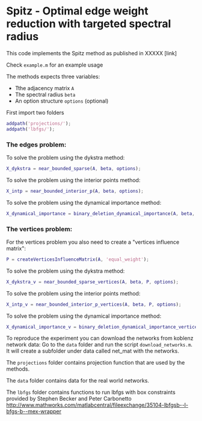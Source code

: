 Spitz - Optimal edge weight reduction with targeted spectral radius
======================
This code implements the Spitz method as published in XXXXX [link]

Check `example.m` for an example usage

The methods expects three variables: 
* Tthe adjacency matrix `A` 
* The spectral radius `beta`
* An option structure `options` (optional)

First import two folders
```matlab
addpath('projections/'); 
addpath('lbfgs/');
``` 

### The edges problem:
To solve the problem using the dykstra method:
```matlab
X_dykstra = near_bounded_sparse(A, beta, options);
``` 
To solve the problem using the interior points method:
```matlab
X_intp = near_bounded_interior_p(A, beta, options);
```
To solve the problem using the dynamical importance method:
```matlab
X_dynamical_importance = binary_deletion_dynamical_importance(A, beta, options);
``` 

### The vertices problem:
For the vertices problem you also need to create a "vertices influence matrix":
```matlab
P = createVerticesInfluenceMatrix(A, 'equal_weight');
``` 
To solve the problem using the dykstra method:
```matlab
X_dykstra_v = near_bounded_sparse_vertices(A, beta, P, options);
``` 
To solve the problem using the interior points method:
```matlab
X_intp_v = near_bounded_interior_p_vertices(A, beta, P, options);
``` 
To solve the problem using the dynamical importance method:
```matlab
X_dynamical_importance_v = binary_deletion_dynamical_importance_vertices(A, beta, options);
``` 



To reproduce the experiment you can download the networks from koblenz network data:
Go to the `data` folder and run the script `download_networks.m`. 
It will create a subfolder under data called net_mat with the networks.

The `projections` folder contains projection function that are used by the methods.

The `data` folder contains data for the real world networks.

The `lbfgs` folder contains functions to run lbfgs with box constraints provided by Stephen Becker and Peter Carbonetto
http://www.mathworks.com/matlabcentral/fileexchange/35104-lbfgsb--l-bfgs-b--mex-wrapper


